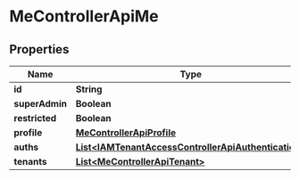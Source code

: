 

# MeControllerApiMe


## Properties

| Name | Type | Description | Notes |
|------------ | ------------- | ------------- | -------------|
|**id** | **String** |  |  |
|**superAdmin** | **Boolean** |  |  |
|**restricted** | **Boolean** |  |  |
|**profile** | [**MeControllerApiProfile**](MeControllerApiProfile.md) |  |  |
|**auths** | [**List&lt;IAMTenantAccessControllerApiAuthentication&gt;**](IAMTenantAccessControllerApiAuthentication.md) |  |  |
|**tenants** | [**List&lt;MeControllerApiTenant&gt;**](MeControllerApiTenant.md) |  |  |



